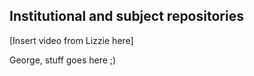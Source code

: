 ## Institutional and subject repositories <a name="repositories"></a>

[Insert video from Lizzie here]

George, stuff goes here ;)